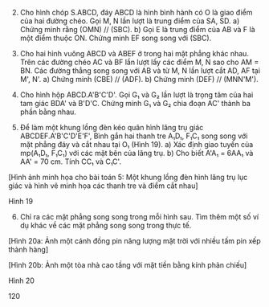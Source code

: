 2. Cho hình chóp S.ABCD, đáy ABCD là hình bình hành có O là giao điểm của hai đường chéo. Gọi M, N lần lượt là trung điểm của SA, SD.
a) Chứng minh rằng (OMN) // (SBC).
b) Gọi E là trung điểm của AB và F là một điểm thuộc ON. Chứng minh EF song song với (SBC).

3. Cho hai hình vuông ABCD và ABEF ở trong hai mặt phẳng khác nhau. Trên các đường chéo AC và BF lần lượt lấy các điểm M, N sao cho AM = BN. Các đường thẳng song song với AB và từ M, N lần lượt cắt AD, AF tại M', N'.
a) Chứng minh (CBE) // (ADF).
b) Chứng minh (DEF) // (MNN'M').

4. Cho hình hộp ABCD.A'B'C'D'. Gọi G₁ và G₂ lần lượt là trọng tâm của hai tam giác BDA' và B'D'C. Chứng minh G₁ và G₂ chia đoạn AC' thành ba phần bằng nhau.

5. Để làm một khung lồng đèn kéo quân hình lăng trụ giác ABCDEF.A'B'C'D'E'F', Bình gắn hai thanh tre A₁D₁, F₁C₁ song song với mặt phẳng đáy và cắt nhau tại O₁ (Hình 19).
a) Xác định giao tuyến của mp(A₁D₁, F₁C₁) với các mặt bên của lăng trụ.
b) Cho biết A'A₁ = 6AA₁ và AA' = 70 cm. Tính CC₁ và C₁C'.

[Hình ảnh minh họa cho bài toán 5: Một khung lồng đèn hình lăng trụ lục giác và hình vẽ minh họa các thanh tre và điểm cắt nhau]

Hình 19

6. Chỉ ra các mặt phẳng song song trong mỗi hình sau. Tìm thêm một số ví dụ khác về các mặt phẳng song song trong thực tế.

[Hình 20a: Ảnh một cánh đồng pin năng lượng mặt trời với nhiều tấm pin xếp thành hàng]

[Hình 20b: Ảnh một tòa nhà cao tầng với mặt tiền bằng kính phản chiếu]

Hình 20

120